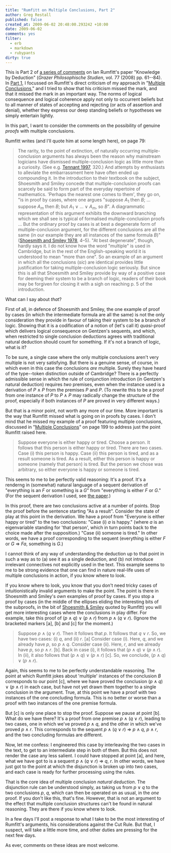 ```yaml
---
title: "Rumfitt on Multiple Conclusions, Part 2"
author: Greg Restall
published: false
created_at: 2009-06-02 20:48:00.293242 +10:00
date: 2009-06-02 
comments: yes
filter:
  - erb
  - markdown
  - rubypants
dirty: true
---
```

This is Part 2 of [a series of comments](http://consequently.org/news/2009/06/01/Rumfitt_Part_1) on Ian Rumfitt's paper "Knowledge by Deduction" (*Grazer Philosophische Studien*, vol. 77 (2008) pp. 61--84).  In [Part 1](http://consequently.org/news/2009/06/01/Rumfitt_Part_1), I focussed on Rumfitt's direct criticism of my approach in "[Multiple Conclusions](http://consequently.org/writing/multipleconclusions/)," and I tried to show that his criticism missed the mark, and that it missed the mark in an important way. The norms of logical consequence and logical coherence apply not only to occurrent beliefs but to all manner of states of accepting and rejecting (or acts of assertion and denial), whether they express our deep standing beliefs or hypotheses we simply entertain lightly.

In this part, I want to consider the comments on the possibility of genuine _proofs_ with multiple conclusions.  

<!--more-->

Rumfitt writes (and I'll quote him at some length here), on page 79:

> The rarity, to the point of extinction, of naturally occurring multiple-conclusion arguments has always been the reason why mainstream logicians have dismissed multiple-conclusion logic as little more than a curiosity. (See e.g. [Tennant 1997](http://www.amazon.com/Taming-True-Neil-Tennant/dp/0198237170/consequentlyorg), 320.) And attempts by enthusiasts to alleviate the embarrassment here have often ended up compounding it. In the introduction to their textbook on the subject, Shoesmith and Smiley concede that multiple-conclusion proofs can scarcely be said to form part of the everyday repertoire of mathematics. 'Perhaps the nearest one comes to them', they go on, "is in proof by cases, where one argues "suppose _A_<sub>1</sub> then _B_; &hellip; suppose _A_<sub>_m_</sub> then _B_; but _A_<sub>1</sub> &or; &hellip; &or; _A_<sub>_m_</sub>, so _B_". A diagrammatic representation of this argument exhibits the downward branching which we shall see is typical of formalised multiple-conclusion proofs &hellip; But the ordinary proof by cases is at best a degenerate form of multiple-conclusion argument, for the different conclusions are all the same (in our example they are all instances of the same formula _B_)" ([Shoesmith and Smiley 1978](http://www.amazon.com/Multiple-Conclusion-Logic-D-J-Shoesmith/dp/0521093325/consequentlyorg), 4–5). "At best degenerate", though, hardly says it. I do not know how the word "multiple" is used in Cambridge, but in the rest of the English-speaking world it is understood to mean "more than one". So an example of an argument in which all the conclusions (_sic_) are identical provides little justification for taking multiple-conclusion logic seriously. But since this is all that Shoesmith and Smiley provide by way of a positive case for deeming their system to be a branch of logic, readers of their book may be forgiven for closing it with a sigh on reaching p. 5 of the introduction.  

What can I say about *that*?

<!-- BREAK -->

First of all, in defence of Shoesmith and Smiley, the one example of proof by cases (in which the intermediate formula are all the same) is not the only consideration they provide in favour of taking their system to be a branch of logic.  Showing that it is a codification of a notion of (let's call it) *quasi*-proof which delivers logical consequence on Gentzen's sequents, and which, when restricted to single conclusion deductions agrees with traditional natural deduction should count for something.  If it's not a branch of logic, what is it?  

To be sure, a single case where the only multiple conclusions aren't very multiple is not very satisfying. But there is a genuine sense, of course, in which even in this case the conclusions *are* multiple.  Surely they have heard of the type--token distinction outside of Cambridge?  There is a perfectly admissible sense in which the rule of conjunction introduction (in Gentzen's natural deduction) requires *two* premises, even when the instance used is a derivation of _P_ &and; _P_ from the premises _P_ and _P_.  (To rewrite this to be a proof from one instance of _P_ to _P_ &and; _P_ may radically change the structure of the proof, especially if both instances of _P_ are proved in very different ways.)

But that is a minor point, not worth any more of our time.  More important is the way that Rumfitt missed what is going on in proofs by cases.  I don't mind that he missed my example of a proof featuring multiple conclusions, discussed in "[Multiple Conclusions](http://consequently.org/writing/multipleconclusions)" on page 199 to address just the point Rumfitt raised here.

> Suppose everyone is either happy or tired. Choose a person. It follows that this person is either happy or tired. There are two cases. Case (i) this person is happy. Case (ii) this person is tired, and as a result someone is tired. As a result, either this person is happy or someone (namely that person) is tired. But the person we chose was arbitrary, so either everyone is happy or someone is tired. 

This seems to me to be perfectly valid reasoning: It's a proof.  It's a renderng in (somewhat) natural language of a sequent derivation of "everything is an _F_ or something is a _G_" from "everything is either _F_ or _G_."  (For the sequent derivation I used, see [the paper](http://consequently.org/writing/multipleconclusions).)  

In this proof, there are two conclusions active at a number of points.  Stop the proof before the sentence starting "As a result".  Consider the state of play at this point in the derivation.  We have a proof from "Everyone is either happy or tired" to the two conclusions: "Case (i) _a_ is happy." (where _a_ is an eigenvariable standing for 'that person', which in turn points back to the choice made after the supposition.)  "Case (ii) someone is tired."  In other words, we have a proof corresponding to the sequent (everything is either _F_ or _G_ &rArr; _Fa_, something is _G_.)

I cannot think of any way of understanding the deduction up to that point in such a way as to (a) see it as a single deduction, and (b) not introduce irrelevant connectives not explicitly used in the text.  This example seems to me to be strong evidence that one can find in nature real-life uses of multiple conclusions in action, if you know where to look.  

If you know where to look, you know that you don't need tricky cases of intuitionistically invalid arguments to make the point.  The point is there in Shoesmith and Smiley's _own_ examples of proof by cases.  If you stop a proof by cases (in the middle of the ellipses eliding the interesting bits of the subproofs, in the bit of [Shoesmith &amp; Smiley](http://www.amazon.com/Multiple-Conclusion-Logic-D-J-Shoesmith/dp/0521093325/consequentlyorg) quoted by Rumfitt) you will get more interesting cases where the conclusions in play differ.  For example, take this proof of (_p_ &and; _q_) &or; (_p_ &and; _r_) from _p_ &and; (_q_ &or; _r_). (Ignore the bracketed markers [a], [b] and [c] for the moment.)

> Suppose _p_ &and; (_q_ &or; _r_).  Then it follows that _p_.  It follows that _q_ &or; _r_.  So, we have two cases: (i) _q_, and (ii) _r_. [a] Consider case (i).  Here, _q_, and we already have _p_, so _p_ &and; _q_.  Consider case (ii). Here, _r_, and we already have _p_, so _p_ &and; _r_. [b].  Back in case (i), it follows that (_p_ &and; _q_) &or; (_p_ &and; _r_).  In (ii), it also follows that (_p_ &and; _q_) &or; (_p_ &and; _r_) [c].  So, we conclude, (_p_ &and; _q_) &or; (_p_ &and; _r_).

Again, this seems to me to be perfectly understandable reasoning.  The point at which Rumfitt jokes about 'multiple' instances of the conclusion _B_ corresponds to our point [c], where we have proved the conclusion (_p_ &and; _q_) &or; (_p_ &and; _r_) in each case, but have not yet drawn them together to a single conclusion in the argument.  True, at this point we have a proof with two instances of the one concluding formula.  This is no better or worse than a proof with two instances of the one premise formula.  

But [c] is only one place to stop the proof.  Suppose we pause at point [b].  What do we have there?  It's a proof from one premise _p_ &and; (_q_ &or; _r_), leading to two cases, one in which we've proved _p_ &and; _q_, and the other in which we've proved _p_ &and; _r_.  This corresponds to the sequent _p_ &and; (_q_ &or; _r_) &rArr; _p_ &and; _q_, _p_ &and; _r_, and the two concluding formulas are different.

Now, let me confess: I engineered this case by interleaving the two cases in the text, to get to an intermediate step in both of them.  But this does not render the case any less salient.  I could have stopped at point [a], and here, what we have got to is a sequent _p_ &and; (_q_ &or; _r_) &rArr; _q_,  _r_.  In other words, we have just got to the point at which the disjunction is broken up into two cases, and each case is ready for further processing using the rules.

That is the core idea of multiple conclusion _natural deduction_.  The disjunction rule can be understood simply, as taking us from _p_ &or; _q_ to the two conclusions _p_, _q_,  which can then be operated on as usual, in the _one_ proof.  If you don't like this, that's fine.  However, that is not an argument to the effect that multiple conclusion structures can't be found in natural reasoning.  They are there if you know where to look.

In a few days I'll post a response to what I take to be the most interesting of Rumfitt's arguments, his considerations against the Cut Rule.  But that, I suspect, will take a little more time, and other duties are pressing for the next few days.

As ever, comments on these ideas are most welcome.  